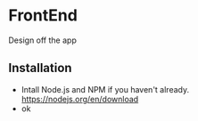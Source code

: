 # FrontEnd
Design off the app

## Installation
- Intall Node.js and NPM if you haven't already. https://nodejs.org/en/download
- ok
